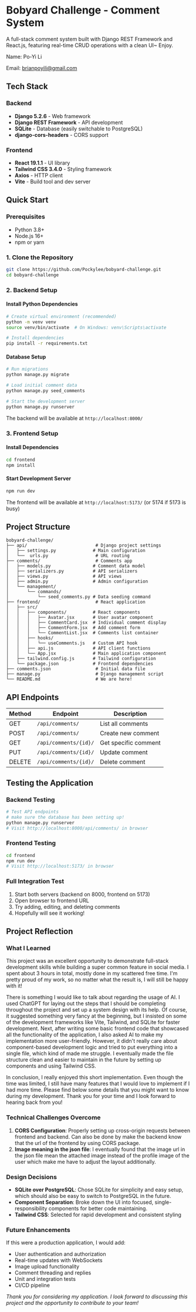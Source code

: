 # Bobyard Challenge - Comment System

A full-stack comment system built with Django REST Framework and React.js, featuring real-time CRUD operations with a clean UI~ Enjoy.

Name: Po-Yi Li

Email: brianpoyili@gmail.com

## Tech Stack

### Backend

- **Django 5.2.6** - Web framework
- **Django REST Framework** - API development
- **SQLite** - Database (easily switchable to PostgreSQL)
- **django-cors-headers** - CORS support

### Frontend

- **React 19.1.1** - UI library
- **Tailwind CSS 3.4.0** - Styling framework
- **Axios** - HTTP client
- **Vite** - Build tool and dev server

## Quick Start

### Prerequisites

- Python 3.8+
- Node.js 16+
- npm or yarn

### 1. Clone the Repository

```bash
git clone https://github.com/Pockylee/bobyard-challenge.git
cd bobyard-challenge
```

### 2. Backend Setup

#### Install Python Dependencies

```bash
# Create virtual environment (recommended)
python -m venv venv
source venv/bin/activate  # On Windows: venv\Scripts\activate

# Install dependencies
pip install -r requirements.txt
```

#### Database Setup

```bash
# Run migrations
python manage.py migrate

# Load initial comment data
python manage.py seed_comments

# Start the development server
python manage.py runserver
```

The backend will be available at `http://localhost:8000/`

### 3. Frontend Setup

#### Install Dependencies

```bash
cd frontend
npm install
```

#### Start Development Server

```bash
npm run dev
```

The frontend will be available at `http://localhost:5173/` (or 5174 if 5173 is busy)

## Project Structure

```
bobyard-challenge/
├── api/                          # Django project settings
│   ├── settings.py              # Main configuration
│   └──  urls.py                  # URL routing
├── comments/                     # Comments app
│   ├── models.py                # Comment data model
│   ├── serializers.py           # API serializers
│   ├── views.py                 # API views
│   ├── admin.py                 # Admin configuration
│   └── management/
│       └── commands/
│           └── seed_comments.py # Data seeding command
├── frontend/                     # React application
│   ├── src/
│   │   ├── components/          # React components
│   │   │   ├── Avatar.jsx       # User avatar component
│   │   │   ├── CommentCard.jsx  # Individual comment display
│   │   │   ├── CommentForm.jsx  # Add comment form
│   │   │   └── CommentList.jsx  # Comments list container
│   │   ├── hooks/
│   │   │   └── useComments.js   # Custom API hook
│   │   ├── api.js               # API client functions
│   │   └── App.jsx              # Main application component
│   ├── tailwind.config.js       # Tailwind configuration
│   └── package.json             # Frontend dependencies
├── comments.json                 # Initial data file
├── manage.py                     # Django management script
└── README.md                     # We are here!
```

## API Endpoints

| Method | Endpoint              | Description          |
| ------ | --------------------- | -------------------- |
| GET    | `/api/comments/`      | List all comments    |
| POST   | `/api/comments/`      | Create new comment   |
| GET    | `/api/comments/{id}/` | Get specific comment |
| PUT    | `/api/comments/{id}/` | Update comment       |
| DELETE | `/api/comments/{id}/` | Delete comment       |

## Testing the Application

### Backend Testing

```bash
# Test API endpoints
# make sure the database has been setting up!
python manage.py runserver
# Visit http://localhost:8000/api/comments/ in browser
```

### Frontend Testing

```bash
cd frontend
npm run dev
# Visit http://localhost:5173/ in browser
```

### Full Integration Test

1. Start both servers (backend on 8000, frontend on 5173)
2. Open browser to frontend URL
3. Try adding, editing, and deleting comments
4. Hopefully will see it working!

## Project Reflection

### What I Learned

This project was an excellent opportunity to demonstrate full-stack development skills while building a super common feature in social media. I spent about 3 hours in total, mostly done in my scattered free time. I'm pretty proud of my work, so no matter what the result is, I will still be happy with it!

There is something I would like to talk about regarding the usage of AI. I used ChatGPT for laying out the steps that I should be completing throughout the project and set up a system design with its help. Of course, it suggested something very fancy at the beginning, but I insisted on some of the development frameworks like Vite, Tailwind, and SQLite for faster development. Next, after writing some basic frontend code that showcased all the functionality of the application, I also asked AI to make my implementation more user-friendly. However, it didn't really care about component-based development logic and tried to put everything into a single file, which kind of made me struggle. I eventually made the file structure clean and easier to maintain in the future by setting up components and using Tailwind CSS.

In conclusion, I really enjoyed this short implementation. Even though the time was limited, I still have many features that I would love to implement if I had more time. Please find below some details that you might want to know during my development. Thank you for your time and I look forward to hearing back from you!

### Technical Challenges Overcome

1. **CORS Configuration**: Properly setting up cross-origin requests between frontend and backend. Can also be done by make the backend know that the url of the frontend by using CORS package.
1. **Image meaning in the json file**: I eventually found that the image url in the json file mean the attached image instead of the profile image of the user which make me have to adjust the layout additionally.

### Design Decisions

- **SQLite over PostgreSQL**: Chose SQLite for simplicity and easy setup, which should also be easy to switch to PostgreSQL in the future.
- **Component Separation**: Broke down the UI into focused, single-responsibility components for better code maintaining.
- **Tailwind CSS**: Selected for rapid development and consistent styling

### Future Enhancements

If this were a production application, I would add:

- User authentication and authorization
- Real-time updates with WebSockets
- Image upload functionality
- Comment threading and replies
- Unit and integration tests
- CI/CD pipeline

_Thank you for considering my application. I look forward to discussing this project and the opportunity to contribute to your team!_
